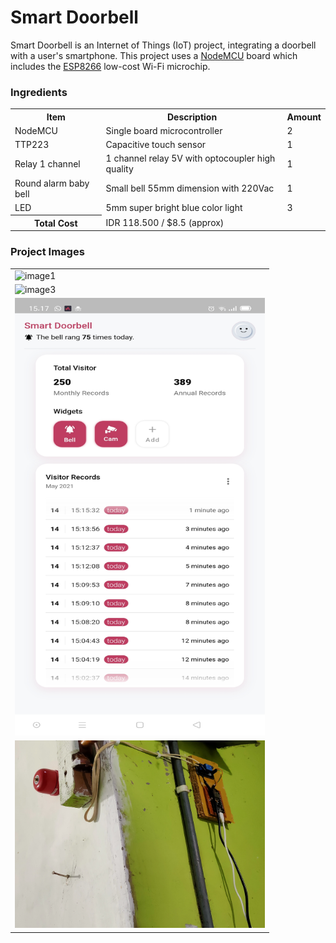 # Smart Doorbell

Smart Doorbell is an Internet of Things (IoT) project, integrating a doorbell with a user's smartphone. This project uses a [NodeMCU](https://en.wikipedia.org/wiki/NodeMCU) board which includes the [ESP8266](https://en.wikipedia.org/wiki/ESP8266) low-cost Wi-Fi microchip.

### Ingredients

<table>
  <tr>
    <th>Item</th>
    <th>Description</th>
    <th>Amount</th>
  </tr>
  <tr>
    <td>NodeMCU</td>
    <td>Single board microcontroller</td>
    <td>2</td>
  </tr>
  <tr>
    <td>TTP223</td>
    <td>Capacitive touch sensor</td>
    <td>1</td>
  </tr>
  <tr>
    <td>Relay 1 channel</td>
    <td>1 channel relay 5V with optocoupler high quality</td>
    <td>1</td>
  </tr>
  <tr>
    <td>Round alarm baby bell</td>
    <td>Small bell 55mm dimension with 220Vac</td>
    <td>1</td>
  </tr>
  <tr>
    <td>LED</td>
    <td>5mm super bright blue color light</td>
    <td>3</td>
  </tr>
  <tr>
    <th>Total Cost</th>
    <td colspan="2">IDR 118.500 / $8.5 (approx)</td>
  </tr>
</table>

### Project Images

<table>
  <tr>
    <td><img src="/_images/img1.jpg" width=400px" height="450px" alt="image1"></td>
  </tr>
  <tr>
    <td><img src="/_images/img2.jpg" width="430px" height="500px" alt="image3"/></td>
  </tr>
  <tr>
    <td><img src="/_images/img3.jpg" width="400px" height="700px" alt="image4"/></td>
  </tr>
  <tr>
    <td><img src="/_images/img4.jpg" width="400px" height="300px" alt="image2"/></td>
  </tr>
</table>

